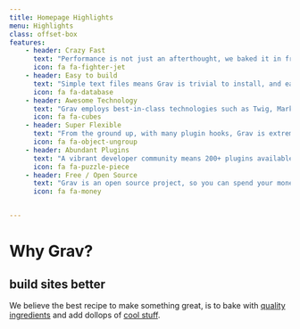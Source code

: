```yaml
---
title: Homepage Highlights
menu: Highlights
class: offset-box
features:
	- header: Crazy Fast
	  text: "Performance is not just an afterthought, we baked it in from the start!"
	  icon: fa fa-fighter-jet
    - header: Easy to build
      text: "Simple text files means Grav is trivial to install, and easy to maintain"
      icon: fa fa-database
    - header: Awesome Technology
      text: "Grav employs best-in-class technologies such as Twig, Markdown &amp; Yaml"
      icon: fa fa-cubes
    - header: Super Flexible
      text: "From the ground up, with many plugin hooks, Grav is extremely extensible"
      icon: fa fa-object-ungroup
    - header: Abundant Plugins
      text: "A vibrant developer community means 200+ plugins available to download"
      icon: fa fa-puzzle-piece
    - header: Free / Open Source
      text: "Grav is an open source project, so you can spend your money on other stuff"
      icon: fa fa-money


---
```


# Why Grav?
## **build sites better**

We believe the best recipe to make something great, is to bake with [quality ingredients](#) and add dollops of [cool stuff](#).
